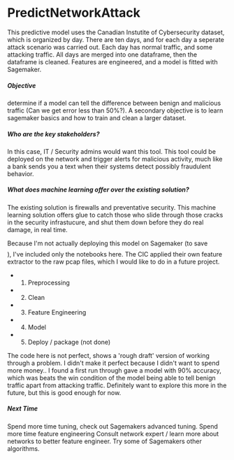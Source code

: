 # PredictNetworkAttack #

This predictive model uses the Canadian Instutite of Cybersecurity dataset, which is organized by day. There are ten days, and for each day a seperate attack scenario was carried out. Each day has normal traffic, and some attacking traffic. All days are merged into one dataframe, then the dataframe is cleaned. Features are engineered, and a model is fitted with Sagemaker.

##### Objective ##### 
determine if a model can tell the difference between benign and malicious traffic (Can we get error less than 50%?). A secondary objective is to learn sagemaker basics and how to train and clean a larger dataset. 

##### Who are the key stakeholders? ##### 
In this case, IT / Security admins would want this tool. This tool could be deployed on the network and trigger alerts for malicious activity, much like a bank sends you a text when their systems detect possibly fraudulent behavior. 

##### What does machine learning offer over the existing solution? ##### 
The existing solution is firewalls and preventative security. This machine learning solution offers glue to catch those who slide through those cracks in the security infrastucure, and shut them down before they do real damage, in real time. 

Because I'm not actually deploying this model on Sagemaker (to save $$$$), I've included only the notebooks here. The CIC applied their own feature extractor to the raw pcap files, which I would like to do in a future project.
* 1. Preprocessing
* 2. Clean
* 3. Feature Engineering
* 4. Model 
* 5. Deploy / package (not done)


The code here is not perfect, shows a 'rough draft' version of working through a problem. I didn't make it perfect because I didn't want to spend more money.. I found a first run through gave a model with 90% accuracy, which was beats the win condition of the model being able to tell benign traffic apart from attacking traffic. Definitely want to explore this more in the future, but this is good enough for now.

##### Next Time #####
Spend more time tuning, check out Sagemakers advanced tuning.
Spend more time feature engineering
Consult network expert / learn more about networks to better feature engineer.
Try some of Sagemakers other algorithms.
